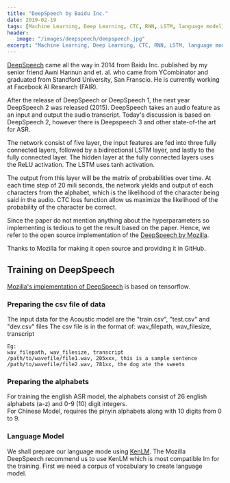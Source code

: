 ```yaml
---
title: "DeepSpeech by Baidu Inc."
date: 2019-02-19
tags: [Machine Learning, Deep Learning, CTC, RNN, LSTM, language model]
header:
   image: "/images/deepspeech/deepspeech.jpg"
excerpt: "Machine Learning, Deep Learning, CTC, RNN, LSTM, language model"
---
```


[DeepSpeech](https://arxiv.org/pdf/1412.5567.pdf) came all the way in 2014 from Baidu Inc. published by my senior 
friend Awni Hannun and et. al. who came from YCombinator and graduated from Standford University, San Franscio. He is currently 
working at Facebook AI Research (FAIR).

After the release of DeepSpeech or DeepSpeech 1, the next year DeepSpeech 2 was released (2015).
DeepSpeech takes an audio feature as an input and output the audio transcript.
Today's discussion is based on DeepSpeech 2, however there is Deepspeech 3 and other
state-of-the art for ASR.

The network consist of five layer, the input features are fed into three fully
connected layers, followed by a bidirectional LSTM layer, and lastly to the fully connected layer.
The hidden layer at the fully connected layers uses the ReLU activation. The LSTM 
uses tanh activation.

The output from this layer will be the matrix of probabilities over time.
At each time step of 20 mili seconds, the network yields and output of each characters from the
 alphabet, which is the likelihood of the character being said in the audio.
CTC loss function allow us maximize the likelihood of the probability of the 
character be correct.

Since the paper do not mention anything about the hyperparameters so implementing
 is tedious to get the result based on the paper. Hence, we refer to the open
 source implementation of the [DeepSpeech by Mozilla](https://discourse.mozilla.org/c/deep-speech).

Thanks to Mozilla for making it open source and providing it in GitHub.

## Training on DeepSpeech

[Mozilla's implementation of DeepSpeech](https://github.com/mozilla/DeepSpeech) is based on tensorflow.

### Preparing the csv file of data
The input data for the Acoustic model are the "train.csv", "test.csv" and "dev.csv" files
The csv file is in the format of: wav_filepath, wav_filesize, transcript

`Eg:` <br/>
`wav_filepath, wav_filesize, transcript` <br/> 
`/path/to/wavefile/file1.wav, 205xxx, this is a sample sentence` <br/>
`/path/to/wavefile/file2.wav, 781xx, the dog ate the sweets` <br/>

### Preparing the alphabets
For training the english ASR model, the alphabets consist of 26 english alphabets (a-z)
 and 0-9 (10) digit integers. <br/>
For Chinese Model, requires the pinyin alphabets along with 10 digits from 0 to 9.

### Language Model

We shall prepare our language mode using [KenLM](https://kheafield.com/code/kenlm/).
The Mozilla DeepSpeech recommend us to use KenLM which is most compatible lm for the training.
First we need a corpus of vocabulary to create language model. 


